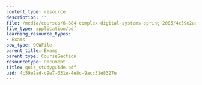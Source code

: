```yaml
---
content_type: resource
description: ''
file: /media/courses/6-884-complex-digital-systems-spring-2005/4c59e2adc9e7031e4e8c9acc31e8327e_quiz_studyguide.pdf
file_type: application/pdf
learning_resource_types:
- Exams
ocw_type: OCWFile
parent_title: Exams
parent_type: CourseSection
resourcetype: Document
title: quiz_studyguide.pdf
uid: 4c59e2ad-c9e7-031e-4e8c-9acc31e8327e
---
```

